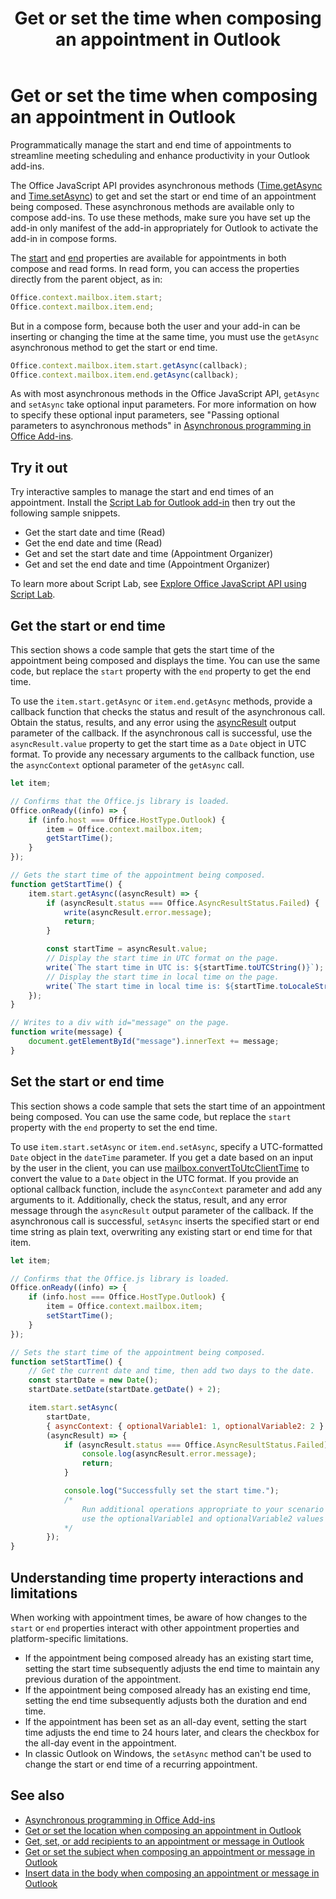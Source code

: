 ﻿---
title: Get or set the time when composing an appointment in Outlook
description: Learn how to get or set the start and end time of an appointment in an Outlook add-in.
ms.date: 10/27/2025
ms.topic: how-to
ms.localizationpriority: medium
---

# Get or set the time when composing an appointment in Outlook

Programmatically manage the start and end time of appointments to streamline meeting scheduling and enhance productivity in your Outlook add-ins.

The Office JavaScript API provides asynchronous methods ([Time.getAsync](/javascript/api/outlook/office.time#outlook-office-time-getasync-member(1)) and [Time.setAsync](/javascript/api/outlook/office.time#outlook-office-time-setasync-member(1))) to get and set the start or end time of an appointment being composed. These asynchronous methods are available only to compose add-ins. To use these methods, make sure you have set up the add-in only manifest of the add-in appropriately for Outlook to activate the add-in in compose forms.

The [start](/javascript/api/requirement-sets/outlook/preview-requirement-set/office.context.mailbox.item#properties) and [end](/javascript/api/requirement-sets/outlook/preview-requirement-set/office.context.mailbox.item#properties) properties are available for appointments in both compose and read forms. In read form, you can access the properties directly from the parent object, as in:

```js
Office.context.mailbox.item.start;
Office.context.mailbox.item.end;
```

But in a compose form, because both the user and your add-in can be inserting or changing the time at the same time, you must use the `getAsync` asynchronous method to get the start or end time.

```js
Office.context.mailbox.item.start.getAsync(callback);
Office.context.mailbox.item.end.getAsync(callback);
```

As with most asynchronous methods in the Office JavaScript API, `getAsync` and `setAsync` take optional input parameters. For more information on how to specify these optional input parameters, see "Passing optional parameters to asynchronous methods" in [Asynchronous programming in Office Add-ins](../develop/asynchronous-programming-in-office-add-ins.md).

## Try it out

Try interactive samples to manage the start and end times of an appointment. Install the [Script Lab for Outlook add-in](https://appsource.microsoft.com/product/office/wa200001603) then try out the following sample snippets.

- Get the start date and time (Read)
- Get the end date and time (Read) 
- Get and set the start date and time (Appointment Organizer)
- Get and set the end date and time (Appointment Organizer)

To learn more about Script Lab, see [Explore Office JavaScript API using Script Lab](../overview/explore-with-script-lab.md).

## Get the start or end time

This section shows a code sample that gets the start time of the appointment being composed and displays the time. You can use the same code, but replace the `start` property with the `end` property to get the end time.

To use the `item.start.getAsync` or `item.end.getAsync` methods, provide a callback function that checks the status and result of the asynchronous call. Obtain the status, results, and any error using the [asyncResult](/javascript/api/office/office.asyncresult) output parameter of the callback. If the asynchronous call is successful, use the `asyncResult.value` property to get the start time as a `Date` object in UTC format. To provide any necessary arguments to the callback function, use the `asyncContext` optional parameter of the `getAsync` call.

```js
let item;

// Confirms that the Office.js library is loaded.
Office.onReady((info) => {
    if (info.host === Office.HostType.Outlook) {
        item = Office.context.mailbox.item;
        getStartTime();
    }
});

// Gets the start time of the appointment being composed.
function getStartTime() {
    item.start.getAsync((asyncResult) => {
        if (asyncResult.status === Office.AsyncResultStatus.Failed) {
            write(asyncResult.error.message);
            return;
        }

        const startTime = asyncResult.value;
        // Display the start time in UTC format on the page.
        write(`The start time in UTC is: ${startTime.toUTCString()}`);
        // Display the start time in local time on the page.
        write(`The start time in local time is: ${startTime.toLocaleString()}`);
    });
}

// Writes to a div with id="message" on the page.
function write(message) {
    document.getElementById("message").innerText += message;
}
```

## Set the start or end time

This section shows a code sample that sets the start time of an appointment being composed. You can use the same code, but replace the `start` property with the `end` property to set the end time.

To use `item.start.setAsync` or `item.end.setAsync`, specify a UTC-formatted `Date` object in the `dateTime` parameter. If you get a date based on an input by the user in the client, you can use [mailbox.convertToUtcClientTime](/javascript/api/outlook/office.mailbox#outlook-office-mailbox-converttoutcclienttime-member(1)) to convert the value to a `Date` object in the UTC format. If you provide an optional callback function, include the `asyncContext` parameter and add any arguments to it. Additionally, check the status, result, and any error message through the `asyncResult` output parameter of the callback. If the asynchronous call is successful, `setAsync` inserts the specified start or end time string as plain text, overwriting any existing start or end time for that item.

```js
let item;

// Confirms that the Office.js library is loaded.
Office.onReady((info) => {
    if (info.host === Office.HostType.Outlook) {
        item = Office.context.mailbox.item;
        setStartTime();
    }
});

// Sets the start time of the appointment being composed.
function setStartTime() {
    // Get the current date and time, then add two days to the date.
    const startDate = new Date();
    startDate.setDate(startDate.getDate() + 2);

    item.start.setAsync(
        startDate,
        { asyncContext: { optionalVariable1: 1, optionalVariable2: 2 } },
        (asyncResult) => {
            if (asyncResult.status === Office.AsyncResultStatus.Failed) {
                console.log(asyncResult.error.message);
                return;
            }

            console.log("Successfully set the start time.");
            /*
                Run additional operations appropriate to your scenario and
                use the optionalVariable1 and optionalVariable2 values as needed.
            */
        });
}
```

## Understanding time property interactions and limitations

When working with appointment times, be aware of how changes to the `start` or `end` properties interact with other appointment properties and platform-specific limitations.

- If the appointment being composed already has an existing start time, setting the start time subsequently adjusts the end time to maintain any previous duration of the appointment.
- If the appointment being composed already has an existing end time, setting the end time subsequently adjusts both the duration and end time.
- If the appointment has been set as an all-day event, setting the start time adjusts the end time to 24 hours later, and clears the checkbox for the all-day event in the appointment.
- In classic Outlook on Windows, the `setAsync` method can't be used to change the start or end time of a recurring appointment.

## See also

- [Asynchronous programming in Office Add-ins](../develop/asynchronous-programming-in-office-add-ins.md)
- [Get or set the location when composing an appointment in Outlook](get-or-set-the-location-of-an-appointment.md)
- [Get, set, or add recipients to an appointment or message in Outlook](get-set-or-add-recipients.md)
- [Get or set the subject when composing an appointment or message in Outlook](get-or-set-the-subject.md)
- [Insert data in the body when composing an appointment or message in Outlook](insert-data-in-the-body.md)
